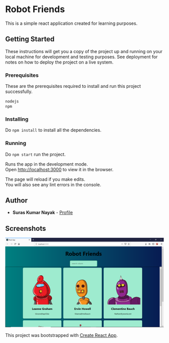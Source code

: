 # Robot Friends

This is a simple react application created for learning purposes.

## Getting Started

These instructions will get you a copy of the project up and running on your local machine for development and testing purposes. See deployment for notes on how to deploy the project on a live system.

### Prerequisites

These are the prerequisites required to install and run this project successfully.

```
nodejs
npm
```

### Installing

Do `npm install` to install all the dependencies.

### Running

Do `npm start` run the project.

Runs the app in the development mode.<br>
Open [http://localhost:3000](http://localhost:3000) to view it in the browser.

The page will reload if you make edits.<br>
You will also see any lint errors in the console.

## Author

* **Suras Kumar Nayak** - [Profile](https://github.com/surasnayak)

## Screenshots

![Application Screenshot](/resources/images/application-screenshot.png)


This project was bootstrapped with [Create React App](https://github.com/facebook/create-react-app).


